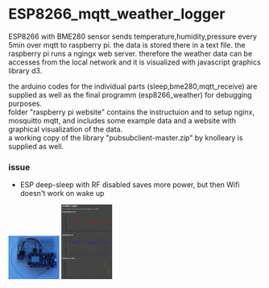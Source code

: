 # ESP8266_mqtt_weather_logger
ESP8266 with BME280 sensor sends temperature,humidity,pressure every 5min over mqtt to raspberry pi. the data is stored there in a text file. the raspberry pi runs a ngingx web server. therefore the weather data can be accesses from the local network and it is visualized with javascript graphics library d3.

the arduino codes for the individual parts (sleep,bme280,mqtt_receive) are supplied as well as the final programm (esp8266_weather) for debugging purposes. \
folder "raspberry pi website" contains the instructuion and to setup nginx, mosquitto mqtt, and includes some example data and a website with graphical visualization of the data. \
a working copy of the library "pubsubclient-master.zip" by knolleary is supplied as well.

### issue
- ESP deep-sleep with RF disabled saves more power, but then Wifi doesn't work on wake up

<img src="/esp8266_weather.jpg" style="width:20%;">
<img src="/website.PNG" style="width:20%;">
